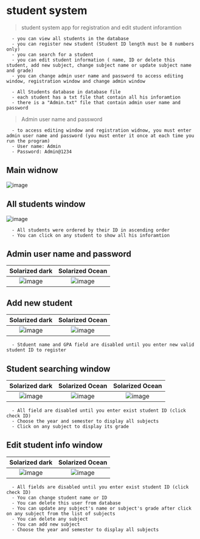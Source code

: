 # student system
> student system app for registration and edit student inforamtion

```
  - you can view all students in the database
  - you can register new student (Student ID length must be 8 numbers only)
  - you can search for a student
  - you can edit student information ( name, ID or delete this student, add new subject, change subject name or update subject name and grade)
  - you can change admin user name and password to access editing window, registration window and change admin window
```

```
  - All Students database in database file
  - each student has a txt file that contain all his inforamtion
  - there is a "Admin.txt" file that contain admin user name and password
```
 
 > Admin user name and password
 
 ```
   - to access editing window and registration widnow, you must enter admin user name and password (you must enter it once at each time you run the program)
   - User name: Admin
   - Password: Admin@1234
 ```
 
 ## Main widnow

 ![image](https://user-images.githubusercontent.com/101745968/174683322-30a4fe5a-99da-447f-ac05-563f3aea4c68.png)

## All students window

![image](https://user-images.githubusercontent.com/101745968/174683397-50e07dc0-00d6-43e4-b331-5d96c85341bb.png)

```
  - All students were ordered by their ID in ascending order
  - You can click on any student to show all his inforamtion
```

## Admin user name and password
Solarized dark             |  Solarized Ocean
:-------------------------:|:-------------------------:
![image](https://user-images.githubusercontent.com/101745968/174683597-73346da9-a41f-4f3a-8c99-c79074750aab.png) | ![image](https://user-images.githubusercontent.com/101745968/174683612-245626b8-1612-4620-8fea-841c5ce096d4.png)

## Add new student
Solarized dark             |  Solarized Ocean
:-------------------------:|:-------------------------:
![image](https://user-images.githubusercontent.com/101745968/174683893-75abcd16-1170-422a-8b80-6e91cd3d133c.png) | ![image](https://user-images.githubusercontent.com/101745968/174683940-f2e9efab-f198-4ec3-b4a0-cb08ba0c25e6.png)

```
  - Stduent name and GPA field are disabled until you enter new valid student ID to register
```

## Student searching window
Solarized dark             |  Solarized Ocean             |  Solarized Ocean
:-------------------------:|:-------------------------:|:-------------------------:
![image](https://user-images.githubusercontent.com/101745968/174684200-a0320020-384f-4979-b014-100cf003b289.png) | ![image](https://user-images.githubusercontent.com/101745968/174684269-3952c2e8-29a6-4484-8c50-6f745228e9c7.png) | ![image](https://user-images.githubusercontent.com/101745968/174684319-b7d75d76-7f7f-4c4e-be6c-e5ece678f751.png)

```
  - All field are disabled until you enter exist student ID (click check ID)
  - Choose the year and semester to display all subjects
  - Click on any subject to display its grade
```

## Edit student info window
Solarized dark             |  Solarized Ocean
:-------------------------:|:-------------------------:
![image](https://user-images.githubusercontent.com/101745968/174684568-3d6680bf-a19f-4187-9312-a52cedeeaa4f.png) | ![image](https://user-images.githubusercontent.com/101745968/174684832-469fe6c7-f0bd-44f2-b952-98196851166a.png)


```
  - All fields are disabled until you enter exist student ID (click check ID)
  - You can change student name or ID
  - You can delete this user from database
  - You can update any subject's name or subject's grade after click on any subject from the list of subjects
  - You can delete any subject
  - You can add new subject
  - Choose the year and semester to display all subjects
```

